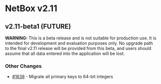 # NetBox v2.11

## v2.11-beta1 (FUTURE)

**WARNING:** This is a beta release and is not suitable for production use. It is intended for development and evaluation purposes only. No upgrade path to the final v2.11 release will be provided from this beta, and users should assume that all data entered into the application will be lost.

### Other Changes

* [#1638](https://github.com/netbox-community/netbox/issues/1638) - Migrate all primary keys to 64-bit integers
